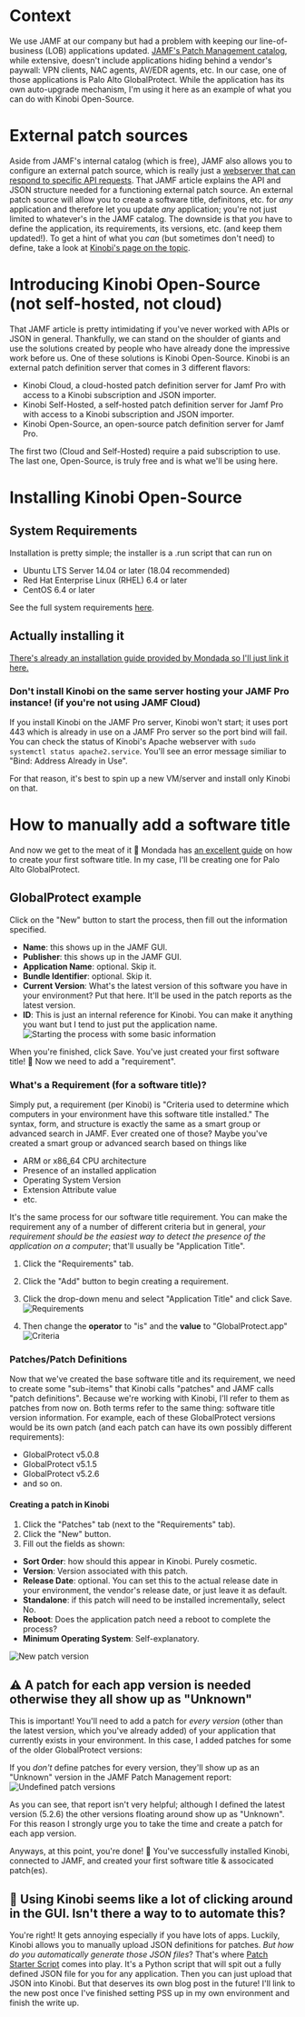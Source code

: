 # Context
We use JAMF at our company but had a problem with keeping our line-of-business (LOB) applications updated. [JAMF's Patch Management catalog](https://docs.jamf.com/jamf-app-catalog/Patch_Management_Software_Titles.html), while extensive, doesn't include applications hiding behind a vendor's paywall: VPN clients, NAC agents, AV/EDR agents, etc. 
In our case, one of those applications is Palo Alto GlobalProtect. While the application has its own auto-upgrade mechanism, I'm using it here as an example of what you can do with Kinobi Open-Source.

# External patch sources
Aside from JAMF's internal catalog (which is free), JAMF also allows you to configure an external patch source, which is really just a [webserver that can respond to specific API requests](https://www.jamf.com/jamf-nation/articles/497/jamf-pro-external-patch-source-endpoints). That JAMF article explains the API and JSON structure needed for a functioning external patch source. An external patch source will allow you to create a software title, definitons, etc. for _any_ application and therefore let you update _any_ application; you're not just limited to whatever's in the JAMF catalog. The downside is that _you_ have to define the application, its requirements, its versions, etc. (and keep them updated!).
To get a hint of what you _can_ (but sometimes don't need) to define, take a look at [Kinobi's page on the topic](https://mondada.atlassian.net/wiki/spaces/MSD/pages/553189450/Patch+Definitions).

# Introducing Kinobi Open-Source (not self-hosted, not cloud)
That JAMF article is pretty intimidating if you've never worked with APIs or JSON in general. Thankfully, we can stand on the shoulder of giants and use the solutions created by people who have already done the impressive work before us. One of these solutions is Kinobi Open-Source.
Kinobi is an external patch definition server that comes in 3 different flavors:
* Kinobi Cloud, a cloud-hosted patch definition server for Jamf Pro with access to a Kinobi subscription and JSON importer.
* Kinobi Self-Hosted, a self-hosted patch definition server for Jamf Pro with access to a Kinobi subscription and JSON importer.
* Kinobi Open-Source, an open-source patch definition server for Jamf Pro.

The first two (Cloud and Self-Hosted) require a paid subscription to use. The last one, Open-Source, is truly free and is what we'll be using here.

# Installing Kinobi Open-Source
## System Requirements
Installation is pretty simple; the installer is a .run script that can run on 
* Ubuntu LTS Server 14.04 or later (18.04 recommended)
* Red Hat Enterprise Linux (RHEL) 6.4 or later
* CentOS 6.4 or later

See the full system requirements [here](https://github.com/mondada/kinobi#standalone).

## Actually installing it
[There's already an installation guide provided by Mondada so I'll just link it here.](https://mondada.atlassian.net/wiki/spaces/MSD/pages/592216069/Kinobi+Open-Source)

### Don't install Kinobi on the same server hosting your JAMF Pro instance! (if you're not using JAMF Cloud)
If you install Kinobi on the JAMF Pro server, Kinobi won't start; it uses port 443 which is already in use on a JAMF Pro server so the port bind will fail. You can check the status of Kinobi's Apache webserver with `sudo systemctl status apache2.service`.
You'll see an error message similiar to "Bind: Address Already in Use".

For that reason, it's best to spin up a new VM/server and install only Kinobi on that.

# How to manually add a software title
And now we get to the meat of it 🍖
Mondada has [an excellent guide](https://mondada.atlassian.net/wiki/spaces/MSD/pages/553222153/Manual+Creation) on how to create your first software title.
In my case, I'll be creating one for Palo Alto GlobalProtect.

## GlobalProtect example
Click on the "New" button to start the process, then fill out the information specified.
* **Name**: this shows up in the JAMF GUI.
* **Publisher**: this shows up in the JAMF GUI.
* **Application Name**: optional. Skip it.
* **Bundle Identifier**: optional. Skip it.
* **Current Version**: What's the latest version of this software you have in your environment? Put that here. It'll be used in the patch reports as the latest version.
* **ID**: This is just an internal reference for Kinobi. You can make it anything you want but I tend to just put the application name.
![Starting the process with some basic information](https://i.imgur.com/1u6dsQy.png)

When you're finished, click Save. You've just created your first software title! 🎉 Now we need to add a "requirement".

### What's a Requirement (for a software title)?
Simply put, a requirement (per Kinobi) is "Criteria used to determine which computers in your environment have this software title installed."
The syntax, form, and structure is exactly the same as a smart group or advanced search in JAMF. Ever created one of those? Maybe you've created a smart group or advanced search based on things like
* ARM or x86_64 CPU architecture
* Presence of an installed application
* Operating System Version
* Extension Attribute value
* etc.

It's the same process for our software title requirement. You can make the requirement any of a number of different criteria but in general, *your requirement should be the easiest way to detect the presence of the application on a computer*; that'll usually be "Application Title". 
1. Click the "Requirements" tab.
2. Click the "Add" button to begin creating a requirement.
3. Click the drop-down menu and select "Application Title" and click Save.
![Requirements](https://i.imgur.com/mlJ5g8g.png)

4. Then change the **operator** to "is" and the **value** to "GlobalProtect.app"
![Criteria](https://i.imgur.com/XOWuSvI.png)


### Patches/Patch Definitions
Now that we've created the base software title and its requirement, we need to create some "sub-items" that Kinobi calls "patches" and JAMF calls "patch definitions". Because we're working with Kinobi, I'll refer to them as patches from now on. Both terms refer to the same thing: software title version information. For example, each of these GlobalProtect versions would be its own patch (and each patch can have its own possibly different requirements):
* GlobalProtect v5.0.8
* GlobalProtect v5.1.5
* GlobalProtect v5.2.6
* and so on.

#### Creating a patch in Kinobi
1. Click the "Patches" tab (next to the "Requirements" tab).
2. Click the "New" button.
3. Fill out the fields as shown:
* **Sort Order**: how should this appear in Kinobi. Purely cosmetic.
* **Version**: Version associated with this patch. 
* **Release Date**: optional. You can set this to the actual release date in your environment, the vendor's release date, or just leave it as default.
* **Standalone**: if this patch will need to be installed incrementally, select No.
* **Reboot**: Does the application patch need a reboot to complete the process?
* **Minimum Operating System**: Self-explanatory.

![New patch version](https://i.imgur.com/dlL6VKt.png)

## ⚠ A patch for **each** app version is needed otherwise they all show up as "Unknown"
This is important! You'll need to add a patch for _every version_ (other than the latest version, which you've already added) of your application that currently exists in your environment. In this case, I added patches for some of the older GlobalProtect versions:



If you _don't_ define patches for every version, they'll show up as an "Unknown" version in the JAMF Patch Management report:
![Undefined patch versions](https://i.imgur.com/WcF7k6F.png)


As you can see, that report isn't very helpful; although I defined the latest version (5.2.6) the other versions floating around show up as "Unknown". For this reason I strongly urge you to take the time and create a patch for each app version.

Anyways, at this point, you're done! 🎉 You've successfully installed Kinobi, connected to JAMF, and created your first software title & associcated patch(es).

## 🤔 Using Kinobi seems like a lot of clicking around in the GUI. Isn't there a way to to automate this?
You're right! It gets annoying especially if you have lots of apps. Luckily, Kinobi allows you to manually upload JSON definitions for patches.
_But how do you automatically generate those JSON files_? That's where [Patch Starter Script](https://github.com/brysontyrrell/Patch-Starter-Script) comes into play. It's a Python script that will spit out a fully defined JSON file for you for any application. Then you can just upload that JSON into Kinobi. But that deserves its own blog post in the future! I'll link to the new post once I've finished setting PSS up in my own environment and finish the write up.

